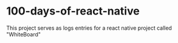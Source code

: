 # 100-days-of-react-native
This project serves as logs entries for a react native project called "WhiteBoard"
